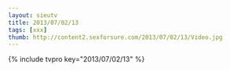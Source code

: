 ```yaml
--- 
layout: sieutv
title: 2013/07/02/13
tags: [xxx]
thumb: http://content2.sexforsure.com/2013/07/02/13/Video.jpg
---
```

{% include tvpro key="2013/07/02/13" %} 
